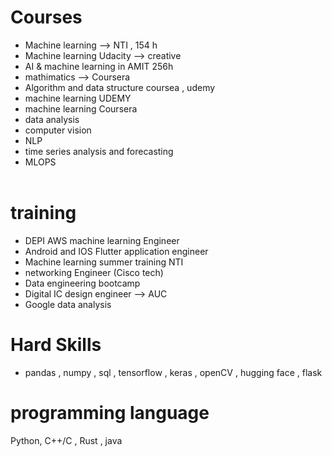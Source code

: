 # Courses
- Machine learning --> NTI , 154 h
- Machine learning Udacity --> creative
- AI & machine learning in AMIT 256h
- mathimatics --> Coursera 
- Algorithm and data structure coursea , udemy
- machine learning UDEMY 
- machine learning Coursera
- data analysis  
- computer vision
- NLP 
- time series analysis and forecasting 
- MLOPS 
<br><br>
# training 
- DEPI AWS machine learning Engineer
- Android and IOS Flutter application engineer 
- Machine learning summer training NTI
- networking Engineer (Cisco tech)
- Data engineering bootcamp
- Digital IC design engineer --> AUC 
- Google data analysis 

# Hard Skills 
- pandas , numpy , sql , tensorflow , keras ,  openCV ,  hugging face , flask
# programming language
 Python, C++/C , Rust  , java

